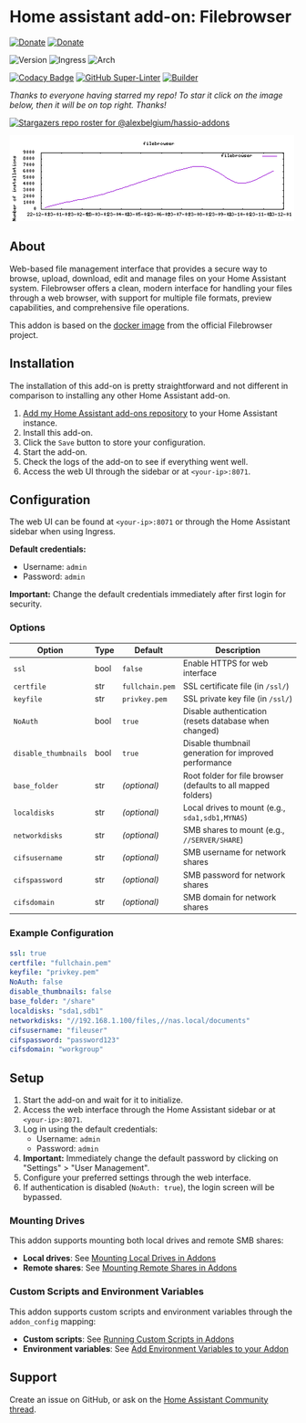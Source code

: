 # Home assistant add-on: Filebrowser

[![Donate][donation-badge]](https://www.buymeacoffee.com/alexbelgium)
[![Donate][paypal-badge]](https://www.paypal.com/donate/?hosted_button_id=DZFULJZTP3UQA)

![Version](https://img.shields.io/badge/dynamic/json?label=Version&query=%24.version&url=https%3A%2F%2Fraw.githubusercontent.com%2Falexbelgium%2Fhassio-addons%2Fmaster%2Ffilebrowser%2Fconfig.json)
![Ingress](https://img.shields.io/badge/dynamic/json?label=Ingress&query=%24.ingress&url=https%3A%2F%2Fraw.githubusercontent.com%2Falexbelgium%2Fhassio-addons%2Fmaster%2Ffilebrowser%2Fconfig.json)
![Arch](https://img.shields.io/badge/dynamic/json?color=success&label=Arch&query=%24.arch&url=https%3A%2F%2Fraw.githubusercontent.com%2Falexbelgium%2Fhassio-addons%2Fmaster%2Ffilebrowser%2Fconfig.json)

[![Codacy Badge](https://app.codacy.com/project/badge/Grade/9c6cf10bdbba45ecb202d7f579b5be0e)](https://www.codacy.com/gh/alexbelgium/hassio-addons/dashboard?utm_source=github.com&utm_medium=referral&utm_content=alexbelgium/hassio-addons&utm_campaign=Badge_Grade)
[![GitHub Super-Linter](https://img.shields.io/github/actions/workflow/status/alexbelgium/hassio-addons/weekly-supelinter.yaml?label=Lint%20code%20base)](https://github.com/alexbelgium/hassio-addons/actions/workflows/weekly-supelinter.yaml)
[![Builder](https://img.shields.io/github/actions/workflow/status/alexbelgium/hassio-addons/onpush_builder.yaml?label=Builder)](https://github.com/alexbelgium/hassio-addons/actions/workflows/onpush_builder.yaml)

[donation-badge]: https://img.shields.io/badge/Buy%20me%20a%20coffee%20(no%20paypal)-%23d32f2f?logo=buy-me-a-coffee&style=flat&logoColor=white
[paypal-badge]: https://img.shields.io/badge/Buy%20me%20a%20coffee%20with%20Paypal-0070BA?logo=paypal&style=flat&logoColor=white

_Thanks to everyone having starred my repo! To star it click on the image below, then it will be on top right. Thanks!_

[![Stargazers repo roster for @alexbelgium/hassio-addons](https://raw.githubusercontent.com/alexbelgium/hassio-addons/master/.github/stars2.svg)](https://github.com/alexbelgium/hassio-addons/stargazers)

![downloads evolution](https://raw.githubusercontent.com/alexbelgium/hassio-addons/master/filebrowser/stats.png)

## About

Web-based file management interface that provides a secure way to browse, upload, download, edit and manage files on your Home Assistant system. Filebrowser offers a clean, modern interface for handling your files through a web browser, with support for multiple file formats, preview capabilities, and comprehensive file operations.

This addon is based on the [docker image](https://hub.docker.com/r/filebrowser/filebrowser) from the official Filebrowser project.

## Installation

The installation of this add-on is pretty straightforward and not different in
comparison to installing any other Home Assistant add-on.

1. [Add my Home Assistant add-ons repository][repository] to your Home Assistant instance.
1. Install this add-on.
1. Click the `Save` button to store your configuration.
1. Start the add-on.
1. Check the logs of the add-on to see if everything went well.
1. Access the web UI through the sidebar or at `<your-ip>:8071`.

## Configuration

The web UI can be found at `<your-ip>:8071` or through the Home Assistant sidebar when using Ingress.

**Default credentials:**
- Username: `admin`
- Password: `admin`

**Important:** Change the default credentials immediately after first login for security.

### Options

| Option | Type | Default | Description |
|--------|------|---------|-------------|
| `ssl` | bool | `false` | Enable HTTPS for web interface |
| `certfile` | str | `fullchain.pem` | SSL certificate file (in `/ssl/`) |
| `keyfile` | str | `privkey.pem` | SSL private key file (in `/ssl/`) |
| `NoAuth` | bool | `true` | Disable authentication (resets database when changed) |
| `disable_thumbnails` | bool | `true` | Disable thumbnail generation for improved performance |
| `base_folder` | str | _(optional)_ | Root folder for file browser (defaults to all mapped folders) |
| `localdisks` | str | _(optional)_ | Local drives to mount (e.g., `sda1,sdb1,MYNAS`) |
| `networkdisks` | str | _(optional)_ | SMB shares to mount (e.g., `//SERVER/SHARE`) |
| `cifsusername` | str | _(optional)_ | SMB username for network shares |
| `cifspassword` | str | _(optional)_ | SMB password for network shares |
| `cifsdomain` | str | _(optional)_ | SMB domain for network shares |

### Example Configuration

```yaml
ssl: true
certfile: "fullchain.pem"
keyfile: "privkey.pem"
NoAuth: false
disable_thumbnails: false
base_folder: "/share"
localdisks: "sda1,sdb1"
networkdisks: "//192.168.1.100/files,//nas.local/documents"
cifsusername: "fileuser"
cifspassword: "password123"
cifsdomain: "workgroup"
```

## Setup

1. Start the add-on and wait for it to initialize.
1. Access the web interface through the Home Assistant sidebar or at `<your-ip>:8071`.
1. Log in using the default credentials:
   - Username: `admin`
   - Password: `admin`
1. **Important:** Immediately change the default password by clicking on "Settings" > "User Management".
1. Configure your preferred settings through the web interface.
1. If authentication is disabled (`NoAuth: true`), the login screen will be bypassed.

### Mounting Drives

This addon supports mounting both local drives and remote SMB shares:

- **Local drives**: See [Mounting Local Drives in Addons](https://github.com/alexbelgium/hassio-addons/wiki/Mounting-Local-Drives-in-Addons)
- **Remote shares**: See [Mounting Remote Shares in Addons](https://github.com/alexbelgium/hassio-addons/wiki/Mounting-remote-shares-in-Addons)

### Custom Scripts and Environment Variables

This addon supports custom scripts and environment variables through the `addon_config` mapping:

- **Custom scripts**: See [Running Custom Scripts in Addons](https://github.com/alexbelgium/hassio-addons/wiki/Running-custom-scripts-in-Addons)
- **Environment variables**: See [Add Environment Variables to your Addon](https://github.com/alexbelgium/hassio-addons/wiki/Add-Environment-variables-to-your-Addon)

## Support

Create an issue on GitHub, or ask on the [Home Assistant Community thread](https://community.home-assistant.io/t/home-assistant-addon-filebrowser/282108/3).

[repository]: https://github.com/alexbelgium/hassio-addons
[aarch64-shield]: https://img.shields.io/badge/aarch64-yes-green.svg
[amd64-shield]: https://img.shields.io/badge/amd64-yes-green.svg
[armv7-shield]: https://img.shields.io/badge/armv7-yes-green.svg
